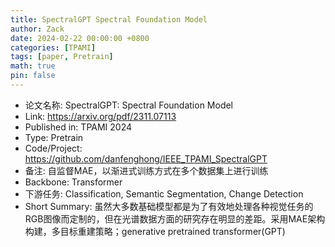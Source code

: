 ```yaml
---
title: SpectralGPT Spectral Foundation Model
author: Zack
date: 2024-02-22 00:00:00 +0800
categories: [TPAMI]
tags: [paper, Pretrain]
math: true
pin: false
---
```

- 论文名称: SpectralGPT: Spectral Foundation Model
- Link: https://arxiv.org/pdf/2311.07113
- Published in: TPAMI 2024
- Type: Pretrain
- Code/Project: https://github.com/danfenghong/IEEE_TPAMI_SpectralGPT
- 备注: 自监督MAE，以渐进式训练方式在多个数据集上进行训练
- Backbone: Transformer
- 下游任务: Classification, Semantic Segmentation, Change Detection
- Short Summary: 虽然大多数基础模型都是为了有效地处理各种视觉任务的RGB图像而定制的，但在光谱数据方面的研究存在明显的差距。采用MAE架构构建，多目标重建策略；generative pretrained transformer(GPT)
